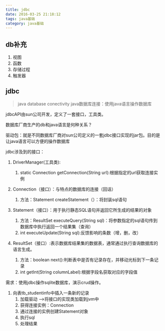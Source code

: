 ```yaml
---
title: jdbc
date: 2016-03-25 21:18:12
tags: java基础
category: java基础
---
```


## db补充
1. 视图
2. 函数
3. 存储过程
4. 触发器

## jdbc
>java database conectivity java数据库连接：使用java语言操作数据库

jdbcAPI由sun公司开发，定义了一套接口，工具类。

数据库厂商生产的db和java语言是何种关系？

驱动包：就是不同数据库厂商对sun公司定义的一套jdbc接口实现的jar包。目的是让java语言可以方便的操作数据库

<!--more-->

jdbc涉及到的接口：

1. DriverManager(工具类):
	1. static Connection getConnection(String url):根据指定的url获取连接实例

2. Connection（接口）：与特点的数据库的连接（回话）
	1. 方法：Statement createStatement（）：将封装sql语句

3. Statement（接口）：用于执行静态SQL语句并返回它所生成的结果的对象
	1. 方法：ResultSet executeQuery(String sql)：将参数指定的sql语句传到数据库中执行返回一个结果集（查询）
	2. int executeUpdate(String sql):反馈影响的条数（增，删，改）

4. ResultSet（接口）:表示数据库结果集的数据表，通常通过执行查询数据库的语言生成。
	1. 方法：boolean next():判断表中是否有记录存在，并移动光标到下一条记录
	2. int getInt(String columnLabel):根据字段名获取对应的字段值

需求：使用jdbc操作sqlite数据库，演示crud操作。
	
1. 向表tb_studentinfo中插入一条新的记录
	1. 加载驱动  -->将接口的实现类加载到jvm中
	2. 获得连接实例：Connection
	3. 通过连接的实例创建Statement对象
	4. 执行sql
	5. 处理结果